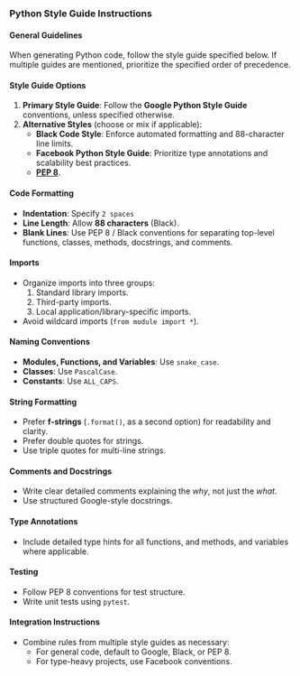 ### **Python Style Guide Instructions**

#### **General Guidelines**
When generating Python code, follow the style guide specified below. If multiple guides are mentioned, prioritize the specified order of precedence.
#### **Style Guide Options**
1. **Primary Style Guide**: Follow the **Google Python Style Guide** conventions, unless specified otherwise.
2. **Alternative Styles** (choose or mix if applicable):
   - **Black Code Style**: Enforce automated formatting and 88-character line limits.
   - **Facebook Python Style Guide**: Prioritize type annotations and scalability best practices.
   - **[PEP 8](https://peps.python.org/pep-0008/)**.
#### **Code Formatting**
- **Indentation**: Specify `2 spaces`
- **Line Length**:  Allow **88 characters** (Black).
- **Blank Lines**: Use PEP 8 / Black conventions for separating top-level functions, classes, methods, docstrings, and comments.
#### **Imports**
- Organize imports into three groups:
  1. Standard library imports.
  2. Third-party imports.
  3. Local application/library-specific imports.
- Avoid wildcard imports (`from module import *`).
#### **Naming Conventions**
- **Modules, Functions, and Variables**: Use `snake_case`.
- **Classes**: Use `PascalCase`.
- **Constants**: Use `ALL_CAPS`.
#### **String Formatting**
- Prefer **f-strings** (`.format()`, as a second option) for readability and clarity.
- Prefer double quotes for strings.
- Use triple quotes for multi-line strings.
#### **Comments and Docstrings**
- Write clear detailed comments explaining the *why*, not just the *what*.
- Use structured Google-style docstrings.
#### **Type Annotations**
- Include detailed type hints for all functions, and methods, and variables where applicable.
#### **Testing**
- Follow PEP 8 conventions for test structure.
- Write unit tests using `pytest`.
#### **Integration Instructions**
- Combine rules from multiple style guides as necessary:
  - For general code, default to Google,  Black, or PEP 8.
  - For type-heavy projects, use Facebook conventions.

